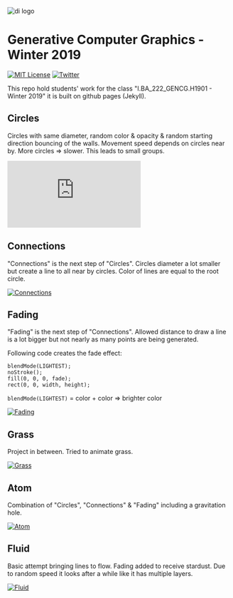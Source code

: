 ![di logo](https://raw.githubusercontent.com/digitalideation/ba_222_gencg_h1901/master/docs/assets/images/di-logo-small.jpg "di logo")

# Generative Computer Graphics - Winter 2019

[![MIT License](https://img.shields.io/badge/license-MIT-blue.svg)](http://opensource.org/licenses/MIT)
[![Twitter](https://img.shields.io/twitter/url/https/github.com/webslides/webslides.svg?style=social)](https://twitter.com/digideation)

This repo hold students' work for the class "I.BA_222_GENCG.H1901 - Winter 2019" it is built on github pages (Jekyll).

## Circles

Circles with same diameter, random color & opacity & random starting direction bouncing of the walls. Movement speed depends on circles near by.
More circles => slower. This leads to small groups.

[![Circles](https://remarkies.github.io/ba_222_gencg_h1901_students/Projects/01_Circles/index.html)](https://ibb.co/9bJwW5X)

## Connections

"Connections" is the next step of "Circles". Circles diameter a lot smaller but create a line to all near by circles. Color of lines are equal to the root circle.

[![Connections](https://ibb.co/C9htbMG)](https://remarkies.github.io/ba_222_gencg_h1901_students/Projects/02_Connections/index.html)

## Fading

"Fading" is the next step of "Connections". Allowed distance to draw a line is a lot bigger but not nearly as many points are being generated.

Following code creates the fade effect:
```
blendMode(LIGHTEST);
noStroke();
fill(0, 0, 0, fade);
rect(0, 0, width, height);
```
`blendMode(LIGHTEST)` = color + color => brighter color

[![Fading](https://ibb.co/ctK9xrC)](https://remarkies.github.io/ba_222_gencg_h1901_students/Projects/03_Fading/index.html)

## Grass

Project in between. Tried to animate grass.

[![Grass](https://ibb.co/FzmLNnQ)](https://remarkies.github.io/ba_222_gencg_h1901_students/Projects/04_Grass/index.html)

## Atom

Combination of "Circles", "Connections" & "Fading" including a gravitation hole.

[![Atom](https://ibb.co/Csg1gfR)](https://remarkies.github.io/ba_222_gencg_h1901_students/Projects/05_Atom/index.html)

## Fluid

Basic attempt bringing lines to flow. Fading added to receive stardust. Due to random speed it looks after a while like it has multiple layers.

[![Fluid](https://ibb.co/vPmxwJy)](https://remarkies.github.io/ba_222_gencg_h1901_students/Projects/06_Fluid/index.html)
